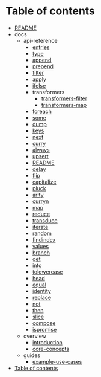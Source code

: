 # Table of contents

* [README](README.md)
* docs
  * api-reference
    * [entries](docs/api-reference/entries.md)
    * [type](docs/api-reference/type.md)
    * [append](docs/api-reference/append.md)
    * [prepend](docs/api-reference/prepend.md)
    * [filter](docs/api-reference/filter.md)
    * [apply](docs/api-reference/apply.md)
    * [ifelse](docs/api-reference/ifelse.md)
    * transformers
      * [transformers-filter](docs/api-reference/transformers/transformers-filter.md)
      * [transformers-map](docs/api-reference/transformers/transformers-map.md)
    * [foreach](docs/api-reference/foreach.md)
    * [some](docs/api-reference/some.md)
    * [dump](docs/api-reference/dump.md)
    * [keys](docs/api-reference/keys.md)
    * [next](docs/api-reference/next.md)
    * [curry](docs/api-reference/curry.md)
    * [always](docs/api-reference/always.md)
    * [upsert](docs/api-reference/upsert.md)
    * [README](docs/api-reference/transformers-1.md)
    * [delay](docs/api-reference/delay.md)
    * [flip](docs/api-reference/flip.md)
    * [capitalize](docs/api-reference/capitalize.md)
    * [pluck](docs/api-reference/pluck.md)
    * [arity](docs/api-reference/arity.md)
    * [curryn](docs/api-reference/curryn.md)
    * [map](docs/api-reference/map.md)
    * [reduce](docs/api-reference/reduce.md)
    * [transduce](docs/api-reference/transduce.md)
    * [iterate](docs/api-reference/iterate.md)
    * [random](docs/api-reference/random.md)
    * [findindex](docs/api-reference/findindex.md)
    * [values](docs/api-reference/values.md)
    * [branch](docs/api-reference/branch.md)
    * [get](docs/api-reference/get.md)
    * [into](docs/api-reference/into.md)
    * [tolowercase](docs/api-reference/tolowercase.md)
    * [head](docs/api-reference/head.md)
    * [equal](docs/api-reference/equal.md)
    * [identity](docs/api-reference/identity.md)
    * [replace](docs/api-reference/replace.md)
    * [not](docs/api-reference/not.md)
    * [then](docs/api-reference/then.md)
    * [slice](docs/api-reference/slice.md)
    * [compose](docs/api-reference/compose.md)
    * [ispromise](docs/api-reference/ispromise.md)
  * overview
    * [introduction](docs/overview/introduction.md)
    * [core-concepts](docs/overview/core-concepts.md)
  * guides
    * [example-use-cases](docs/guides/example-use-cases.md)
* [Table of contents](summary.md)

